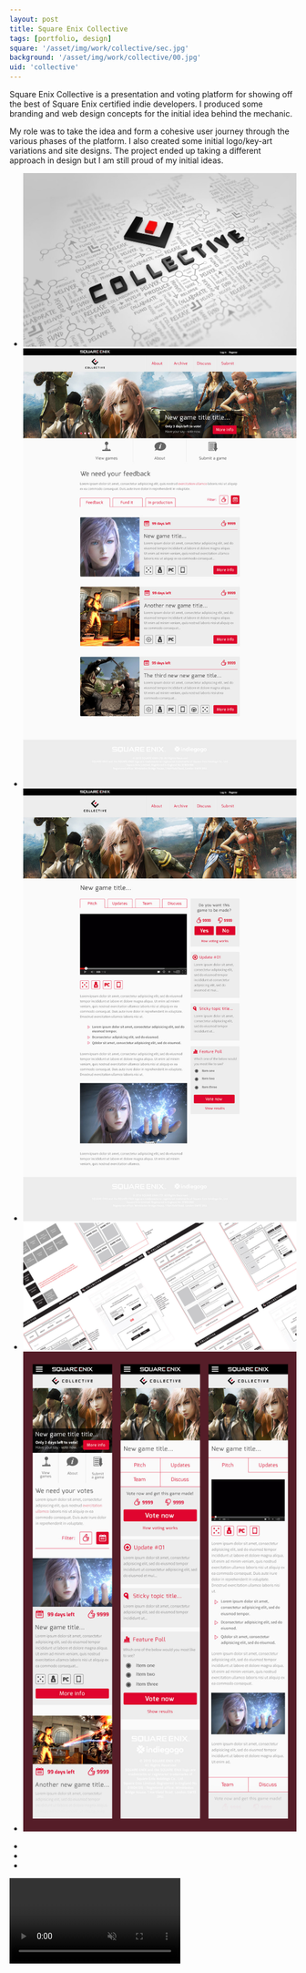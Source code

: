 ```yaml
---
layout: post
title: Square Enix Collective
tags: [portfolio, design]
square: '/asset/img/work/collective/sec.jpg'
background: '/asset/img/work/collective/00.jpg'
uid: 'collective'
---
```


<p class="headline">Square Enix Collective is a presentation and voting platform for showing off the best of Square Enix certified indie developers. I produced some branding and web design concepts for the initial idea behind the mechanic.</p>

<p>My role was to take the idea and form a cohesive user journey through the various phases of the platform. I also created some initial logo/key-art variations and site designs. The project ended up taking a different approach in design but I am still proud of my initial ideas.</p>

<section class="post-media">
	<ul>
		<li class="full"><img src="/asset/img/work/collective/00.jpg"></li>
		<li class="curved"><img src="/asset/img/work/collective/01.jpg"></li>
		<li class="curved"><img src="/asset/img/work/collective/02.jpg"></li>
		<li class="full"><img src="/asset/img/work/collective/04.jpg"></li>
		<li><img src="/asset/img/work/collective/03.jpg"></li>
	</ul>
</section>

<section class="block palette three-colors">
	<ul>
		<li class="color-1"></li>
		<li class="color-2"></li>
		<li class="color-3"></li>
	</ul>
</section>

<section>
	<video autoplay loop class="movieplayer" muted>
		<source src="video/barbour.mp4" type="video/mp4">
		<source src="video/barbour.webm" type="video/webm">
	</video>
</section>
